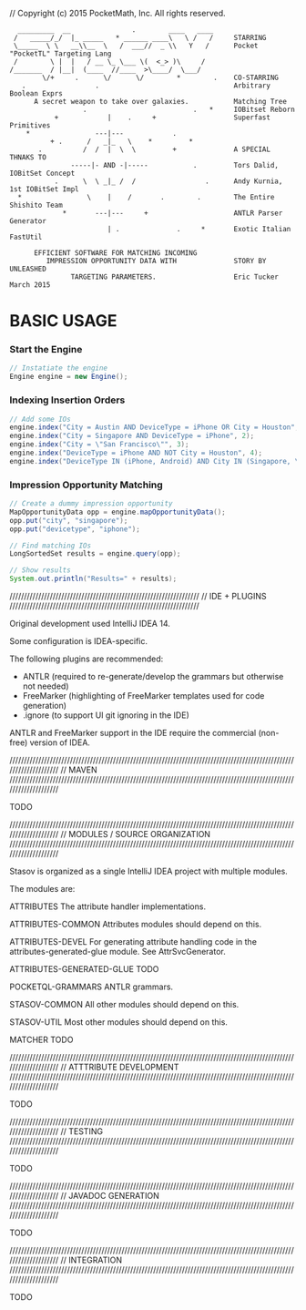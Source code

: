 // Copyright (c) 2015 PocketMath, Inc.  All rights reserved.

      _________  __               .        ____   ____
     /   _____/_/  |_ _____   * ______ ____\   \ /   /     STARRING
     \_____  \ \   __\\__  \   /  ___//  _ \\   Y   /      Pocket "PocketTL" Targeting Lang
     /        \ |  |   / __ \_ \___ \(  <_> )\     /
    /_______  / |__|  (____  //____  >\____/  \___/
            \/+     .      \/      \/        *        .    CO-STARRING
       .                 .                                 Arbitrary Boolean Exprs
          A secret weapon to take over galaxies.           Matching Tree
                      .                          .   *     IOBitset Reborn
               +            |    .     +                   Superfast Primitives
        *                ---|---            .
              + .      /   _|_   \    *         *
           .          /  /  |  \  \         +              A SPECIAL THNAKS TO
                   -----|- AND -|-----           .         Tors Dalid, IOBitSet Concept
               .      \  \ _|_ /  /                 .      Andy Kurnia, 1st IOBitSet Impl
      *                \    |    /       .        .        The Entire Shishito Team
                 *       ---|---     +                     ANTLR Parser Generator
                            | .              .     *       Exotic Italian FastUtil

          EFFICIENT SOFTWARE FOR MATCHING INCOMING
             IMPRESSION OPPORTUNITY DATA WITH              STORY BY                UNLEASHED
                   TARGETING PARAMETERS.                   Eric Tucker            March 2015




# BASIC USAGE

### Start the Engine
```Java
// Instatiate the engine
Engine engine = new Engine();
```

### Indexing Insertion Orders
```Java
// Add some IOs
engine.index("City = Austin AND DeviceType = iPhone OR City = Houston", 1);
engine.index("City = Singapore AND DeviceType = iPhone", 2);
engine.index("City = \"San Francisco\"", 3);
engine.index("DeviceType = iPhone AND NOT City = Houston", 4);
engine.index("DeviceType IN (iPhone, Android) AND City IN (Singapore, \"San Francisco\"", 5);
```
### Impression Opportunity Matching
```Java
// Create a dummy impression opportunity
MapOpportunityData opp = engine.mapOpportunityData();
opp.put("city", "singapore");
opp.put("devicetype", "iphone");

// Find matching IOs
LongSortedSet results = engine.query(opp);

// Show results
System.out.println("Results=" + results);
```
//////////////////////////////////////////////////////////////////
// IDE + PLUGINS
//////////////////////////////////////////////////////////////////

Original development used IntelliJ IDEA 14.

Some configuration is IDEA-specific.

The following plugins are recommended:
   + ANTLR      (required to re-generate/develop the grammars but otherwise not needed)
   + FreeMarker (highlighting of FreeMarker templates used for code generation)
   + .ignore    (to support UI git ignoring in the IDE)

ANTLR and FreeMarker support in the IDE require the commercial (non-free) version of IDEA.

////////////////////////////////////////////////////////////////////////////////////////////////////////////////////
// MAVEN
////////////////////////////////////////////////////////////////////////////////////////////////////////////////////

TODO

////////////////////////////////////////////////////////////////////////////////////////////////////////////////////
// MODULES / SOURCE ORGANIZATION
////////////////////////////////////////////////////////////////////////////////////////////////////////////////////

Stasov is organized as a single IntelliJ IDEA project with multiple modules.

The modules are:

ATTRIBUTES
The attribute handler implementations.

ATTRIBUTES-COMMON
Attributes modules should depend on this.

ATTRIBUTES-DEVEL
For generating attribute handling code in the attributes-generated-glue module.  See AttrSvcGenerator.

ATTRIBUTES-GENERATED-GLUE
TODO

POCKETQL-GRAMMARS
ANTLR grammars.

STASOV-COMMON
All other modules should depend on this.

STASOV-UTIL
Most other modules should depend on this.

MATCHER
TODO

////////////////////////////////////////////////////////////////////////////////////////////////////////////////////
// ATTTRIBUTE DEVELOPMENT
////////////////////////////////////////////////////////////////////////////////////////////////////////////////////

TODO

////////////////////////////////////////////////////////////////////////////////////////////////////////////////////
// TESTING
////////////////////////////////////////////////////////////////////////////////////////////////////////////////////

TODO

////////////////////////////////////////////////////////////////////////////////////////////////////////////////////
// JAVADOC GENERATION
////////////////////////////////////////////////////////////////////////////////////////////////////////////////////

TODO

////////////////////////////////////////////////////////////////////////////////////////////////////////////////////
// INTEGRATION
////////////////////////////////////////////////////////////////////////////////////////////////////////////////////

TODO